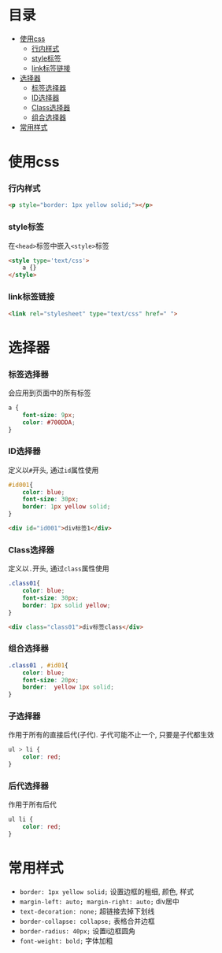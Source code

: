 # 目录
- [使用css](#使用css)
    - [行内样式](#行内样式)
    - [style标签](#style标签)
    - [link标签链接](#link标签链接)
- [选择器](#选择器)
    - [标签选择器](#标签选择器)
    - [ID选择器](#id选择器)
    - [Class选择器](#class选择器)
    - [组合选择器](#组合选择器)
- [常用样式](#常用样式)



<!-- = = = = = = = = = = = = = = = = = = = = = = = = = = = = = = = = = = = = = = = = = = = = = = = = = = = = = = = = = = = = -->
<!-- = = = = = = = = = = = = = = = = = = = = = = = = = = = = = = = = = = = = = = = = = = = = = = = = = = = = = = = = = = = = -->



# 使用css
### 行内样式
```html
<p style="border: 1px yellow solid;"></p>
```

### style标签
在`<head>`标签中嵌入`<style>`标签  
```html
<style type='text/css'>
    a {}
</style>
```

### link标签链接
```html
<link rel="stylesheet" type="text/css" href=" ">
```



<!-- = = = = = = = = = = = = = = = = = = = = = = = = = = = = = = = = = = = = = = = = = = = = = = = = = = = = = = = = = = = = -->
<!-- = = = = = = = = = = = = = = = = = = = = = = = = = = = = = = = = = = = = = = = = = = = = = = = = = = = = = = = = = = = = -->



# 选择器
### 标签选择器
会应用到页面中的所有标签  
```css
a {
    font-size: 9px;
    color: #700DDA;
}
```

### ID选择器
定义以`#`开头, 通过`id`属性使用
```css
#id001{
    color: blue;
    font-size: 30px;
    border: 1px yellow solid;
}
```
```html
<div id="id001">div标签1</div>
```

### Class选择器
定义以`.`开头, 通过`class`属性使用
```css
.class01{
    color: blue;
    font-size: 30px;
    border: 1px solid yellow;
}
```
```html
<div class="class01">div标签class</div>
```

### 组合选择器
```css
.class01 , #id01{
    color: blue;
    font-size: 20px;
    border:  yellow 1px solid;
}
```

### 子选择器
作用于所有的直接后代(子代). 子代可能不止一个, 只要是子代都生效  
```css
ul > li {
    color: red;
}
```

### 后代选择器
作用于所有后代
```css
ul li {
    color: red;
}
```



<!-- = = = = = = = = = = = = = = = = = = = = = = = = = = = = = = = = = = = = = = = = = = = = = = = = = = = = = = = = = = = = -->
<!-- = = = = = = = = = = = = = = = = = = = = = = = = = = = = = = = = = = = = = = = = = = = = = = = = = = = = = = = = = = = = -->



# 常用样式
* `border: 1px yellow solid;` 设置边框的粗细, 颜色, 样式
* `margin-left: auto; margin-right: auto;` div居中
* `text-decoration: none;` 超链接去掉下划线
* `border-collapse: collapse;` 表格合并边框
* `border-radius: 40px;` 设置i边框圆角
* `font-weight: bold;` 字体加粗

